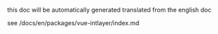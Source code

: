 this doc will be automatically generated translated from the english doc

see /docs/en/packages/vue-intlayer/index.md
